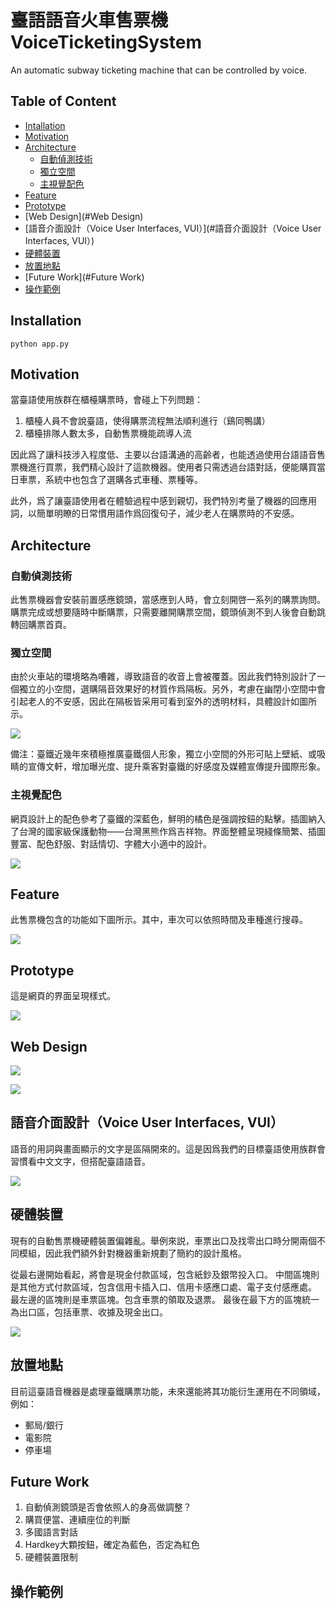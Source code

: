 # 臺語語音火車售票機 VoiceTicketingSystem
An automatic subway ticketing machine that can be controlled by voice.

## Table of Content
- [Intallation](#Installation)
- [Motivation](#Motivation)
- [Architecture](#Architecture)
  - [自動偵測技術](#自動偵測技術)
  - [獨立空間](#獨立空間)
  - [主視覺配色](#主視覺配色)
- [Feature](#Feature)
- [Prototype](#Prototype)
- [Web Design](#Web Design)
- [語音介面設計（Voice User Interfaces, VUI）](#語音介面設計（Voice User Interfaces, VUI）)
- [硬體裝置](#硬體裝置)
- [放置地點](#放置地點)
- [Future Work](#Future Work)
- [操作範例](#操作範例)

## Installation
```
python app.py
```

## Motivation
當臺語使用族群在櫃檯購票時，會碰上下列問題：
1. 櫃檯人員不會說臺語，使得購票流程無法順利進行（鷄同鴨講）
2. 櫃檯排隊人數太多，自動售票機能疏導人流

因此爲了讓科技涉入程度低、主要以台語溝通的高齡者，也能透過使用台語語音售票機進行買票，我們精心設計了這款機器。使用者只需透過台語對話，便能購買當日車票，系統中也包含了選購各式車種、票種等。

此外，爲了讓臺語使用者在體驗過程中感到親切，我們特別考量了機器的回應用詞，以簡單明瞭的日常慣用語作爲回復句子，減少老人在購票時的不安感。


## Architecture
### 自動偵測技術
此售票機器會安裝前置感應鏡頭，當感應到人時，會立刻開啓一系列的購票詢問。購票完成或想要隨時中斷購票，只需要離開購票空間，鏡頭偵測不到人後會自動跳轉回購票首頁。

### 獨立空間
由於火車站的環境略為嘈雜，導致語音的收音上會被覆蓋。因此我們特別設計了一個獨立的小空間，選購隔音效果好的材質作爲隔板。另外，考慮在幽閉小空間中會引起老人的不安感，因此在隔板皆采用可看到室外的透明材料，具體設計如圖所示。

![](https://i.imgur.com/vsueeeH.png)

備注：臺鐵近幾年來積極推廣臺鐵個人形象，獨立小空間的外形可貼上壁紙、或吸睛的宣傳文軒，增加曝光度、提升乘客對臺鐵的好感度及媒體宣傳提升國際形象。

### 主視覺配色
網頁設計上的配色參考了臺鐵的深藍色，鮮明的橘色是强調按鈕的點擊。插圖納入了台灣的國家級保護動物——台灣黑熊作爲吉祥物。界面整體呈現綫條簡繁、插圖豐富、配色舒服、對話情切、字體大小適中的設計。

![](https://i.imgur.com/rKpv9HK.png)


## Feature
此售票機包含的功能如下圖所示。其中，車次可以依照時間及車種進行搜尋。

![](https://i.imgur.com/Tm5NR2B.png)

## Prototype
這是網頁的界面呈現樣式。

![](https://i.imgur.com/9lGCovO.png)

## Web Design
![](https://i.imgur.com/QhIa3wb.png)

![](https://i.imgur.com/IqMVPJR.png)

## 語音介面設計（Voice User Interfaces, VUI）
語音的用詞與畫面顯示的文字是區隔開來的。這是因爲我們的目標臺語使用族群會習慣看中文文字，但搭配臺語語音。

![](https://i.imgur.com/PKf1ZIx.png)

## 硬體裝置
現有的自動售票機硬體裝置偏雜亂。舉例來説，車票出口及找零出口時分開兩個不同模組，因此我們額外針對機器重新規劃了簡約的設計風格。

從最右邊開始看起，將會是現金付款區域，包含紙鈔及銀幣投入口。
中間區塊則是其他方式付款區域，包含信用卡插入口、信用卡感應口處、電子支付感應處。
最左邊的區塊則是車票區塊。包含車票的領取及退票。
最後在最下方的區塊統一為出口區，包括車票、收據及現金出口。

![](https://i.imgur.com/Zk6eMIi.png)

## 放置地點
目前這臺語音機器是處理臺鐵購票功能，未來還能將其功能衍生運用在不同領域，例如：

- 郵局/銀行
-  電影院
- 停車場


## Future Work
1. 自動偵測鏡頭是否會依照人的身高做調整？
2. 購買便當、連續座位的判斷
3. 多國語言對話
4. Hardkey大顆按鈕，確定為藍色，否定為紅色
5. 硬體裝置限制

## 操作範例

